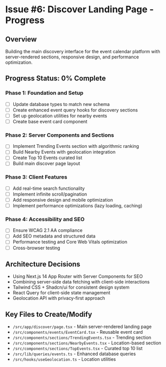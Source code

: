 # Issue #6: Discover Landing Page - Progress

## Overview
Building the main discovery interface for the event calendar platform with server-rendered sections, responsive design, and performance optimization.

## Progress Status: 0% Complete

### Phase 1: Foundation and Setup
- [ ] Update database types to match new schema
- [ ] Create enhanced event query hooks for discovery sections
- [ ] Set up geolocation utilities for nearby events
- [ ] Create base event card component

### Phase 2: Server Components and Sections
- [ ] Implement Trending Events section with algorithmic ranking
- [ ] Build Nearby Events with geolocation integration
- [ ] Create Top 10 Events curated list
- [ ] Build main discover page layout

### Phase 3: Client Features
- [ ] Add real-time search functionality
- [ ] Implement infinite scroll/pagination
- [ ] Add responsive design and mobile optimization
- [ ] Implement performance optimizations (lazy loading, caching)

### Phase 4: Accessibility and SEO
- [ ] Ensure WCAG 2.1 AA compliance
- [ ] Add SEO metadata and structured data
- [ ] Performance testing and Core Web Vitals optimization
- [ ] Cross-browser testing

## Architecture Decisions
- Using Next.js 14 App Router with Server Components for SEO
- Combining server-side data fetching with client-side interactions
- Tailwind CSS + Shadcn/ui for consistent design system
- React Query for client-side state management
- Geolocation API with privacy-first approach

## Key Files to Create/Modify
- `/src/app/discover/page.tsx` - Main server-rendered landing page
- `/src/components/events/EventCard.tsx` - Reusable event card
- `/src/components/sections/TrendingEvents.tsx` - Trending section
- `/src/components/sections/NearbyEvents.tsx` - Location-based section
- `/src/components/sections/TopEvents.tsx` - Curated top 10 list
- `/src/lib/queries/events.ts` - Enhanced database queries
- `/src/hooks/useGeolocation.ts` - Location utilities